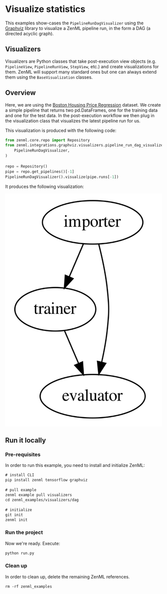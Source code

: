 # Visualize statistics
This examples show-cases the `PipelineRunDagVisualizer` using the [Graphviz](https://graphviz.readthedocs.io/en/stable/manual.html) library to visualize a 
ZenML pipeline run, in the form a DAG (a directed acyclic graph).

## Visualizers
Visualizers are Python classes that take post-execution view objects (e.g. `PipelineView`, `PipelineRunView`, `StepView`, etc.) and create 
visualizations for them. ZenML will support many standard ones but one can always extend them using the `BaseVisualization` classes.

## Overview
Here, we are using the [Boston Housing Price Regression](https://keras.io/api/datasets/boston_housing/) dataset. We create a simple pipeline that 
returns two pd.DataFrames, one for the training data and one for the test data. In the post-execution workflow we then plug in the visualization class 
that visualizes the latest pipeline run for us.

This visualization is produced with the following code:

```python
from zenml.core.repo import Repository
from zenml.integrations.graphviz.visualizers.pipeline_run_dag_visualizer import (
    PipelineRunDagVisualizer,
)

repo = Repository()
pipe = repo.get_pipelines()[-1]
PipelineRunDagVisualizer().visualize(pipe.runs[-1])
```

It produces the following visualization:

![Boston Housing Dataset Pipeline Visualization](../../../docs/book/.gitbook/assets/dag_visualization.png)


## Run it locally

### Pre-requisites
In order to run this example, you need to install and initialize ZenML:

```shell
# install CLI
pip install zenml tensorflow graphviz

# pull example
zenml example pull visualizers
cd zenml_examples/visualizers/dag

# initialize
git init
zenml init
```

### Run the project
Now we're ready. Execute:

```bash
python run.py
```

### Clean up
In order to clean up, delete the remaining ZenML references.

```shell
rm -rf zenml_examples
```
